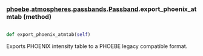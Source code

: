 ### [phoebe](phoebe.md).[atmospheres](phoebe.atmospheres.md).[passbands](phoebe.atmospheres.passbands.md).[Passband](phoebe.atmospheres.passbands.Passband.md).export_phoenix_atmtab (method)


```py

def export_phoenix_atmtab(self)

```



Exports PHOENIX intensity table to a PHOEBE legacy compatible format.

